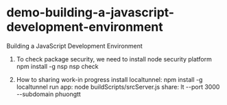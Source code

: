 # demo-building-a-javascript-development-environment
Building a JavaScript Development Environment

1. To check package security, we need to install node security platform
npm install -g nsp
nsp check

2. How to sharing work-in progress
   install localtunnel: npm install -g localtunnel
   run app: node buildScripts/srcServer.js
   share: lt --port 3000 --subdomain phuongtt
   

